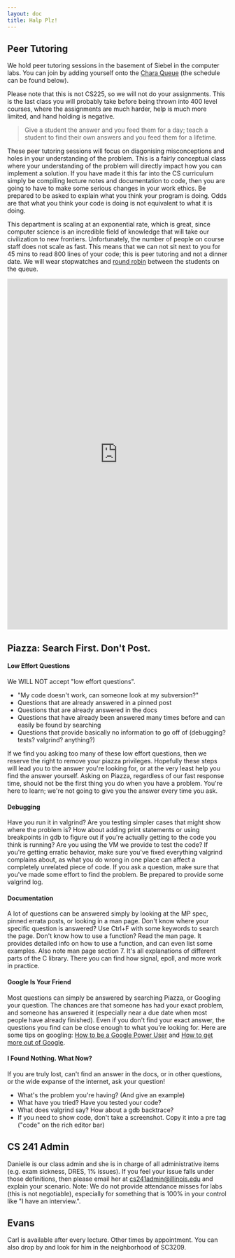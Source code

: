```yaml
---
layout: doc
title: Halp Plz!
---
```


## Peer Tutoring

We hold peer tutoring sessions in the basement of Siebel in the computer labs. You can join by adding yourself onto the [Chara Queue](https://chara.cs.illinois.edu) (the schedule can be found below).

Please note that this is not CS225, so we will not do your assignments. This is the last class you will probably take before being thrown into 400 level courses, where the assignments are much harder, help is much more limited, and hand holding is negative.

> Give a student the answer and you feed them for a day; teach a student to find their own answers and you feed them for a lifetime.

These peer tutoring sessions will focus on diagonising misconceptions and holes in your understanding of the problem. This is a fairly conceptual class where your understanding of the problem will directly impact how you can implement a solution. If you have made it this far into the CS curriculum simply be compiling lecture notes and documentation to code, then you are going to have to make some serious changes in your work ethics. Be prepared to be asked to explain what you think your program is doing. Odds are that what you think your code is doing is not equivalent to what it is doing.

This department is scaling at an exponential rate, which is great, since computer science is an incredible field of knowledge that will take our civilization to new frontiers. Unfortunately, the number of people on course staff does not scale as fast. This means that we can not sit next to you for 45 mins to read 800 lines of your code; this is peer tutoring and not a dinner date. We will wear stopwatches and [round robin](https://en.wikipedia.org/wiki/Round-robin_scheduling) between the students on the queue.

<iframe src="https://www.google.com/calendar/embed?title=CS%20241%20Staff%20Calendar&amp;mode=WEEK&amp;wkst=2&amp;bgcolor=%23FFFFFF&amp;src=illinois.edu_rtpfqbnbvd071rcps8oougljis%40group.calendar.google.com&amp;color=%232952A3&amp;ctz=America%2FChicago" style=" border-width:0 " width="100%" height="800px" frameborder="0" scrolling="no"></iframe>

## Piazza: Search First. Don't Post.

#### Low Effort Questions

We WILL NOT accept "low effort questions".

*   "My code doesn't work, can someone look at my subversion?"
*   Questions that are already answered in a pinned post
*   Questions that are already answered in the docs
*   Questions that have already been answered many times before and can easily be found by searching
*   Questions that provide basically no information to go off of (debugging? tests? valgrind? anything?)

If we find you asking too many of these low effort questions, then we reserve the right to remove your piazza privileges. Hopefully these steps will lead you to the answer you're looking for, or at the very least help you find the answer yourself. Asking on Piazza, regardless of our fast response time, should not be the first thing you do when you have a problem. You're here to learn; we're not going to give you the answer every time you ask.

#### Debugging

Have you run it in valgrind? Are you testing simpler cases that might show where the problem is? How about adding print statements or using breakpoints in gdb to figure out if you're actually getting to the code you think is running? Are you using the VM we provide to test the code? If you're getting erratic behavior, make sure you've fixed everything valgrind complains about, as what you do wrong in one place can affect a completely unrelated piece of code. If you ask a question, make sure that you've made some effort to find the problem. Be prepared to provide some valgrind log.

#### Documentation

A lot of questions can be answered simply by looking at the MP spec, pinned errata posts, or looking in a man page. Don't know where your specific question is answered? Use Ctrl+F with some keywords to search the page. Don't know how to use a function? Read the man page. It provides detailed info on how to use a function, and can even list some examples. Also note man page section 7\. It's all explanations of different parts of the C library. There you can find how signal, epoll, and more work in practice.

#### Google Is Your Friend

Most questions can simply be answered by searching Piazza, or Googling your question. The chances are that someone has had your exact problem, and someone has answered it (especially near a due date when most people have already finished). Even if you don't find your exact answer, the questions you find can be close enough to what you're looking for. Here are some tips on googling: [How to be a Google Power User](http://imgur.com/gallery/rNlQJuT) and [How to get more out of Google](http://imgur.com/gallery/hkmIT).

#### I Found Nothing. What Now?

If you are truly lost, can't find an answer in the docs, or in other questions, or the wide expanse of the internet, ask your question!

*   What's the problem you're having? (And give an example)
*   What have you tried? Have you tested your code?
*   What does valgrind say? How about a gdb backtrace?
*   If you need to show code, don't take a screenshot. Copy it into a pre tag ("code" on the rich editor bar)

## CS 241 Admin

Danielle is our class admin and she is in charge of all administrative items (e.g. exam sickness, DRES, 1% issues). If you feel your issue falls under those definitions, then please email her at cs241admin@illinois.edu and explain your scenario. Note: We do not provide attendance misses for labs (this is not negotiable), especially for something that is 100% in your control like "I have an interview.".

## Evans

Carl is available after every lecture. Other times by appointment. You can also drop by and look for him in the neighborhood of SC3209.
